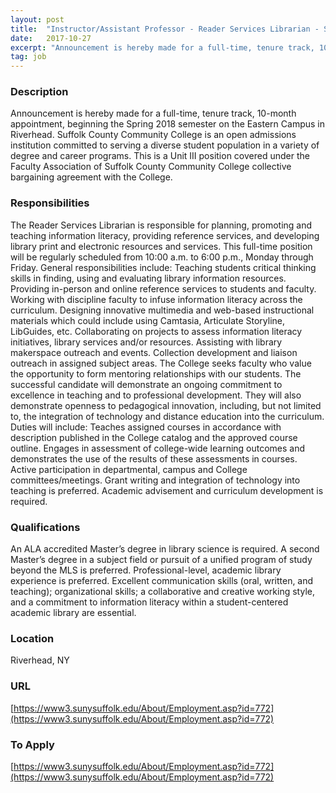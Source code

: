 ```yaml
---
layout: post
title:  "Instructor/Assistant Professor - Reader Services Librarian - Suffolk County Community College - Eastern Campus Riverhead, NY"
date:   2017-10-27
excerpt: "Announcement is hereby made for a full-time, tenure track, 10-month appointment, beginning the Spring 2018 semester on the Eastern Campus in Riverhead. Suffolk County Community College is an open admissions institution committed to serving a diverse student population in a variety of degree and career programs. This is a Unit..."
tag: job
---
```


### Description   

Announcement is hereby made for a full-time, tenure track, 10-month appointment, beginning the Spring 2018 semester on the Eastern Campus in Riverhead. Suffolk County Community College is an open admissions institution committed to serving a diverse student population in a variety of degree and career programs.
This is a Unit III position covered under the Faculty Association of Suffolk County Community College collective bargaining agreement with the College.


### Responsibilities   

The Reader Services Librarian is responsible for planning, promoting and teaching information literacy, providing reference services, and developing library print and electronic resources and services. This full-time position will be regularly scheduled from 10:00 a.m. to 6:00 p.m., Monday through Friday. General responsibilities include:
Teaching students critical thinking skills in finding, using and evaluating library information resources.
Providing in-person and online reference services to students and faculty.
Working with discipline faculty to infuse information literacy across the curriculum.
Designing innovative multimedia and web-based instructional materials which could include using Camtasia, Articulate Storyline, LibGuides, etc.
Collaborating on projects to assess information literacy initiatives, library services and/or resources.
Assisting with library makerspace outreach and events.
Collection development and liaison outreach in assigned subject areas.
The College seeks faculty who value the opportunity to form mentoring relationships with our students. The successful candidate will demonstrate an ongoing commitment to excellence in teaching and to professional development. They will also demonstrate openness to pedagogical innovation, including, but not limited to, the integration of technology and distance education into the curriculum. Duties will include:
Teaches assigned courses in accordance with description published in the College catalog and the approved course outline.
Engages in assessment of college-wide learning outcomes and demonstrates the use of the results of these assessments in courses.
Active participation in departmental, campus and College committees/meetings.
Grant writing and integration of technology into teaching is preferred.
Academic advisement and curriculum development is required.


### Qualifications   

An ALA accredited Master’s degree in library science is required. A second Master’s degree in a subject field or pursuit of a unified program of study beyond the MLS is preferred.  Professional-level, academic library experience is preferred.  Excellent communication skills (oral, written, and teaching); organizational skills; a collaborative and creative working style, and a commitment to information literacy within a student-centered academic library are essential.




### Location   

Riverhead, NY


### URL   

[https://www3.sunysuffolk.edu/About/Employment.asp?id=772](https://www3.sunysuffolk.edu/About/Employment.asp?id=772)

### To Apply   

[https://www3.sunysuffolk.edu/About/Employment.asp?id=772](https://www3.sunysuffolk.edu/About/Employment.asp?id=772)





